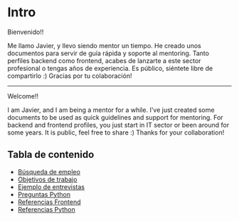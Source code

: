 # Intro

Bienvenido!!

Me llamo Javier, y llevo siendo mentor un tiempo. He creado unos
documentos para servir de guía rápida y soporte al mentoring. Tanto perfiles
backend como frontend, acabes de lanzarte a este sector profesional o tengas
años de experiencia. Es público, siéntete libre de compartirlo :) Gracias por tu
colaboración!

---

Welcome!!

I am Javier, and I am being a mentor for a while. I've just created
some documents to be used as quick guidelines and support for mentoring. For
backend and frontend profiles, you just start in IT sector or been around for
some years. It is public, feel free to share :) Thanks for your collaboration!

## Tabla de contenido

- [Búsqueda de empleo](docs/busqueda-empleo.md)
- [Objetivos de trabajo](docs/objetivos-trabajo.md)
- [Ejemplo de entrevistas](docs/ejemplo-entrevista.md)
- [Preguntas Python](docs/ejemplo-entrevista-python.md)
- [Referencias Frontend](docs/referencias-frontend.md)
- [Referencias Python](docs/referencias-python.md)
